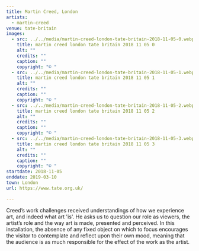 ```yaml
---
title: Martin Creed, London
artists:
  - martin-creed
venue: tate-britain
images:
  - src: ../../media/martin-creed-london-tate-britain-2018-11-05-0.webp
    title: martin creed london tate britain 2018 11 05 0
    alt: ""
    credits: ""
    caption: ""
    copyright: "© "
  - src: ../../media/martin-creed-london-tate-britain-2018-11-05-1.webp
    title: martin creed london tate britain 2018 11 05 1
    alt: ""
    credits: ""
    caption: ""
    copyright: "© "
  - src: ../../media/martin-creed-london-tate-britain-2018-11-05-2.webp
    title: martin creed london tate britain 2018 11 05 2
    alt: ""
    credits: ""
    caption: ""
    copyright: "© "
  - src: ../../media/martin-creed-london-tate-britain-2018-11-05-3.webp
    title: martin creed london tate britain 2018 11 05 3
    alt: ""
    credits: ""
    caption: ""
    copyright: "© "
startdate: 2018-11-05
enddate: 2019-03-10
town: London
url: https://www.tate.org.uk/

---
```


Creed’s work challenges received understandings of how we experience art, and indeed what art 'is'. He asks us to question our role as viewers, the artist’s role and the way art is made, presented and perceived. In this installation, the absence of any fixed object on which to focus encourages the visitor to contemplate and reflect upon their own mood, meaning that the audience is as much responsible for the effect of the work as the artist.